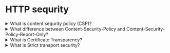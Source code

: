 # HTTP sequrity

<details>
  <summary>What is content sequrity policy (CSP)?</summary>

Content Security Policy (CSP) is an added layer of security that helps to detect and mitigate certain types of attacks, including Cross-Site Scripting (XSS) and data injection attacks. These attacks are used for everything from data theft, to site defacement, to malware distribution?

[More >>](https://developer.mozilla.org/en-US/docs/Web/HTTP/CSP#threats)

</details>

<details>
  <summary>What difference between Content-Security-Policy and Content-Security-Policy-Report-Only?</summary>

The Content-Security-Policy-Report-Only creates and sends report about attemts of an unexpected comunication.
The Content-Security-Policy prevents the unexpected requests.
These policies could be used together and if they were in one response both of them would be honored.

</details>

<details>
  <summary>What is Certificate Transparency?</summary>

Certificate Transparency is an open framework designed to protect against and monitor for certificate mis-issuances. It's defined in [RFC 9162](https://www.rfc-editor.org/rfc/rfc9162). With certificate transparency, newly-issued certificates are 'logged' to publicly-run, often independent CT logs — which maintain an append-only, cryptographically-assured record of issued TLS certificates.

</details>

<details>
  <summary>What is Strict transport security?</summary>

The HTTP Strict-Transport-Security response header (often abbreviated as HSTS) informs browsers that the site should only be accessed using HTTPS, and that any future attempts to access it using HTTP should automatically be converted to HTTPS.

Example:

    Strict-Transport-Security: max-age=63072000; includeSubDomains; preload

[More >>](https://developer.mozilla.org/en-US/docs/Web/HTTP/Headers/Strict-Transport-Security)

</details>
